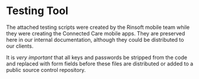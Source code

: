 # Testing Tool

The attached testing scripts were created by the Rinsoft mobile team while they were creating the Connected Care mobile apps. They are preserved here in our internal documentation, although they could be distributed to our clients.

It is _very important_ that all keys and passwords be stripped from the code and replaced with form fields before these files are distributed or added to a public source control repository.
